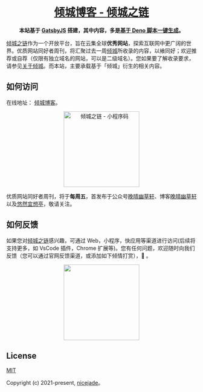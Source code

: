 <h1 align="center"><a href="https://link.niceshare.site/">倾城博客 - <a href="https://nicelinks.site/">倾城之链</a></h1>

<div align="center">
  <strong>本站基于 <a href="https://nicelinks.site/post/5e0d4f3016bdad16b0f5b20e">GatsbyJS</a> 搭建，其中内容，多是<a href="https://github.com/nicejade/nicelinks-weekly">基于 Deno 脚本一键生成</a>。</strong>
</div>

[倾城之链](https://nicelinks.site/?utm_source=github.com)作为一个开放平台，旨在云集全球**优秀网站**，探索互联网中更广阔的世界。优质网站同好者周刊，将汇聚过去一周[倾城](https://nicelinks.site/?utm_source=github.com)所收录的内容，以飨同好；欢迎推荐或自荐（仅限有独立域名的网站，可以是二级域名）。您如果要了解收录要求，请参见[关于倾城](https://nicelinks.site/about?utm_source=github.com)。而本站，主要承载基于「倾城」衍生的相关内容。<br>

## 如何访问

在线地址： [倾城博客](https://link.niceshare.site/)。

<div align="center">
  <img src="https://camo.githubusercontent.com/ee342d1ddc239e45175acf2871abc0a24dc890bccebb1ee7a78820a3b023263f/68747470733a2f2f696d6167652e6e6963656c696e6b732e736974652f7172636f64655f6a71782e6a7067" width=200 alt="倾城之链 - 小程序码">
</div>

优质网站同好者周刊，将于**每周五**，首发布于公众号[晚晴幽草轩](https://mp.weixin.qq.com/mp/appmsgalbum?__biz=MzI5MDIwMzM2Mg==&action=getalbum&album_id=1530765143352082433&scene=173&from_msgid=2650641072&from_itemidx=1&count=3#wechat_redirect)、博客[晚晴幽草轩](https://www.jeffjade.com/tags/倾城之链/)以及[悠然宜想亭](https://forum.lovejade.cn/)，敬请关注。

## 如何反馈

如果您对[倾城之链](https://nicelinks.site/?utm_source=github.com)感兴趣，可通过 Web，小程序，快应用等渠道进行访问(后续将支持更多，如 VsCode 插件，Chrome 扩展等)。您有任何问题，欢迎随时向我们反馈（您可以通过官网反馈渠道，或添加如下倾情打赏），🤲 。

<div align="center">
  <img src="https://s3.ax1x.com/2021/02/19/yfCjOJ.jpg" width=200/>
</div>

## License

[MIT](http://opensource.org/licenses/MIT)

Copyright (c) 2021-present, [nicejade](https://nicelinks.site/member/admin/?utm_source=nicelinks.site)。
